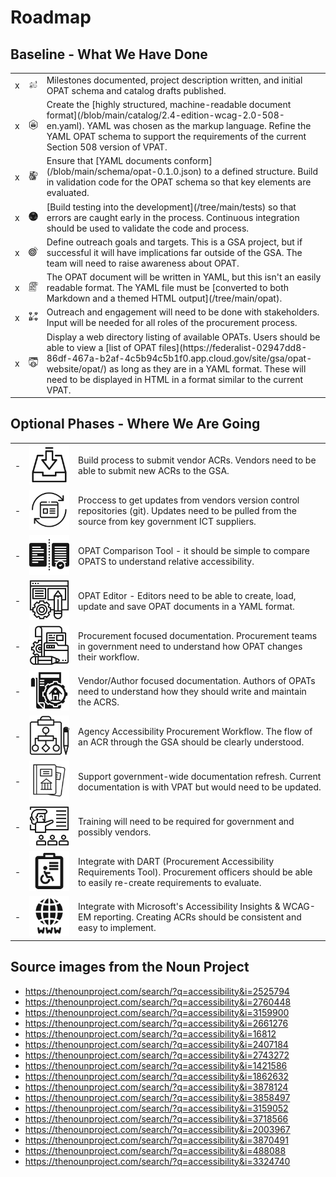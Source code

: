 # Roadmap

## Baseline - What We Have Done

<table>
  <tr><td> x </td><td> <img src="/docs/images/noun_milestone_2525794.svg"> </td><td> Milestones documented, project description written, and initial OPAT schema and catalog drafts published. </td></tr>
  <tr><td> x </td><td> <img src="/docs/images/noun_yaml_file_document_2760448.svg"> </td><td> Create the [highly structured, machine-readable document format](/blob/main/catalog/2.4-edition-wcag-2.0-508-en.yaml). YAML was chosen as the markup language. Refine the YAML OPAT schema to support the requirements of the current Section 508 version of VPAT. </td></tr>
  <tr><td> x </td><td> <img src="/docs/images/noun_construct_validity_3159900.svg"> </td><td> Ensure that [YAML documents conform](/blob/main/schema/opat-0.1.0.json) to a defined structure. Build in validation code for the OPAT schema so that key elements are evaluated. </td></tr>
  <tr><td> x </td><td> <img src="/docs/images/noun_continuous_deployment_2661276.svg"> </td><td> [Build testing into the development](/tree/main/tests) so that errors are caught early in the process. Continuous integration should be used to validate the code and process. </td></tr>
  <tr><td> x </td><td> <img src="/docs/images/noun_Target_16812.svg"> </td><td> Define outreach goals and targets. This is a GSA project, but if successful it will have implications far outside of the GSA. The team will need to raise awareness about OPAT. </td></tr>
  <tr><td> x </td><td> <img src="/docs/images/noun_html_2407184.svg"> </td><td> The OPAT document will be written in YAML, but this isn't an easily readable format. The YAML file must be [converted to both Markdown and a themed HTML output](/tree/main/opat). </td></tr>
  <tr><td> x </td><td> <img src="/docs/images/noun_Stakeholders_2743272.svg">  </td><td> Outreach and engagement will need to be done with stakeholders. Input will be needed for all roles of the procurement process. </td></tr>
  <tr><td> x </td><td> <img src="/docs/images/noun_directory_1421586.svg"> </td><td> Display a web directory listing of available OPATs. Users should be able to view a [list of OPAT files](https://federalist-02947dd8-86df-467a-b2af-4c5b94c5b1f0.app.cloud.gov/site/gsa/opat-website/opat/) as long as they are in a YAML format. These will need to be displayed in HTML in a format similar to the current VPAT. </td></tr>
</table>

## Optional Phases - Where We Are Going

<table>
  <tr><td> - </td><td> <img src="/docs/images/noun_submit_1862632.svg"> </td><td> Build process to submit vendor ACRs. Vendors need to be able to submit new ACRs to the GSA. </td></tr>
  <tr><td> - </td><td> <img src="/docs/images/noun_update_3878124.svg"> </td><td> Proccess to get updates from vendors version control repositories (git). Updates need to be pulled from the source from key government ICT suppliers. </td></tr>
  <tr><td> - </td><td> <img src="/docs/images/noun_comparison_3858497.svg/"> </td><td> OPAT Comparison Tool - it should be simple to compare OPATS to understand relative accessibility.  </td></tr>
  <tr><td> - </td><td> <img src="/docs/images/noun_text editor_2245371.svg"> </td><td> OPAT Editor - Editors need to be able to create, load, update and save OPAT documents in a YAML format. </td></tr>
  <tr><td> - </td><td> <img src="/docs/images/noun_documentation_3159052.svg"> </td><td> Procurement focused documentation. Procurement teams in government need to understand how OPAT changes their workflow. </td></tr>
  <tr><td> - </td><td> <img src="/docs/images/noun_documentation_3718566.svg"> </td><td> Vendor/Author focused documentation. Authors of OPATs need to understand how they should write and maintain the ACRS. </td></tr>
  <tr><td> - </td><td> <img src="/docs/images/noun_Workflow_1326943.svg"> </td><td> Agency Accessibility Procurement Workflow. The flow of an ACR through the GSA should be clearly understood. </td></tr>
  <tr><td> - </td><td> <img src="/docs/images/noun_Legal Studies_2003967.svg"> </td><td> Support government-wide documentation refresh. Current documentation is with VPAT but would need to be updated. </td></tr>
  <tr><td> - </td><td> <img src="/docs/images/noun_training_3870491.svg"> </td><td> Training will need to be required for government and possibly vendors. </td></tr>
  <tr><td> - </td><td> <img src="/docs/images/noun_Accessibility_488088.svg"> </td><td> Integrate with DART (Procurement Accessibility Requirements Tool). Procurement officers should be able to easily re-create requirements to evaluate. </td></tr>
  <tr><td> - </td><td> <img src="/docs/images/noun_www_3324740.svg"> </td><td> Integrate with Microsoft's Accessibility Insights & WCAG-EM reporting. Creating ACRs should be consistent and easy to implement. </td></tr>
</table>

## Source images from the Noun Project

- https://thenounproject.com/search/?q=accessibility&i=2525794
- https://thenounproject.com/search/?q=accessibility&i=2760448
- https://thenounproject.com/search/?q=accessibility&i=3159900
- https://thenounproject.com/search/?q=accessibility&i=2661276
- https://thenounproject.com/search/?q=accessibility&i=16812
- https://thenounproject.com/search/?q=accessibility&i=2407184
- https://thenounproject.com/search/?q=accessibility&i=2743272
- https://thenounproject.com/search/?q=accessibility&i=1421586
- https://thenounproject.com/search/?q=accessibility&i=1862632
- https://thenounproject.com/search/?q=accessibility&i=3878124
- https://thenounproject.com/search/?q=accessibility&i=3858497
- https://thenounproject.com/search/?q=accessibility&i=3159052
- https://thenounproject.com/search/?q=accessibility&i=3718566
- https://thenounproject.com/search/?q=accessibility&i=2003967
- https://thenounproject.com/search/?q=accessibility&i=3870491
- https://thenounproject.com/search/?q=accessibility&i=488088
- https://thenounproject.com/search/?q=accessibility&i=3324740
